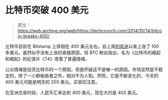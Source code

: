 # 比特币突破 400 美元 

> 原文：<https://web.archive.org/web/https://techcrunch.com/2014/10/14/bitcoin-breaks-400/>

比特币目前在 Bitstamp 上徘徊在 400 美元左右，自上周[的低迷](https://web.archive.org/web/20221209154353/https://beta.techcrunch.com/2014/10/05/bitcoin-falls-under-300/)以来上涨了 100 多美元。虽然似乎没有上涨的直接原因，但 BTC 粉丝指出，名为《比特币的崛起和崛起》的纪录片《T4》改善了普遍情绪。

公众情绪是投资比特币的一个原因，但我怀疑这不是唯一的原因。市场显然是不稳定的，除了一小群皈依者之外，相对不为人知。然而，它是不断变化的，今天的 400 美元可能是明天的 250 美元。买家应注意。

在亚洲交易时段，人民币汇率达到 400 美元，现在大约是 402 美元。
